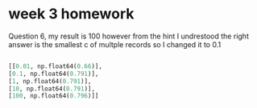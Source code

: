 # week 3 homework

Question 6, my result is 100 however from the hint I undrestood the right answer is the smallest c of multple records so I changed it to 0.1

 ```python

[[0.01, np.float64(0.66)],
 [0.1, np.float64(0.791)],
 [1, np.float64(0.791)],
 [10, np.float64(0.791)],
 [100, np.float64(0.796)]]
